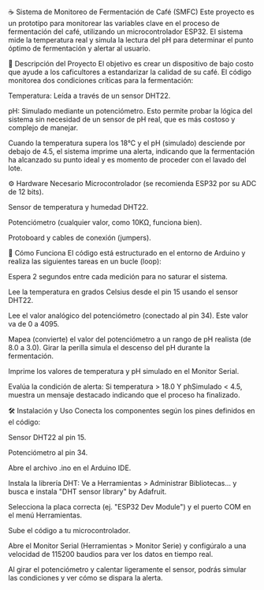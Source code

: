 ☕ Sistema de Monitoreo de Fermentación de Café (SMFC)
Este proyecto es un prototipo para monitorear las variables clave en el proceso de fermentación del café, utilizando un microcontrolador ESP32. El sistema mide la temperatura real y simula la lectura del pH para determinar el punto óptimo de fermentación y alertar al usuario.

📝 Descripción del Proyecto
El objetivo es crear un dispositivo de bajo costo que ayude a los caficultores a estandarizar la calidad de su café. El código monitorea dos condiciones críticas para la fermentación:

Temperatura: Leída a través de un sensor DHT22.

pH: Simulado mediante un potenciómetro. Esto permite probar la lógica del sistema sin necesidad de un sensor de pH real, que es más costoso y complejo de manejar.

Cuando la temperatura supera los 18°C y el pH (simulado) desciende por debajo de 4.5, el sistema imprime una alerta, indicando que la fermentación ha alcanzado su punto ideal y es momento de proceder con el lavado del lote.

⚙️ Hardware Necesario
Microcontrolador (se recomienda ESP32 por su ADC de 12 bits).

Sensor de temperatura y humedad DHT22.

Potenciómetro (cualquier valor, como 10KΩ, funciona bien).

Protoboard y cables de conexión (jumpers).

🚀 Cómo Funciona
El código está estructurado en el entorno de Arduino y realiza las siguientes tareas en un bucle (loop):

Espera 2 segundos entre cada medición para no saturar el sistema.

Lee la temperatura en grados Celsius desde el pin 15 usando el sensor DHT22.

Lee el valor analógico del potenciómetro (conectado al pin 34). Este valor va de 0 a 4095.

Mapea (convierte) el valor del potenciómetro a un rango de pH realista (de 8.0 a 3.0). Girar la perilla simula el descenso del pH durante la fermentación.

Imprime los valores de temperatura y pH simulado en el Monitor Serial.

Evalúa la condición de alerta: Si temperatura > 18.0 Y phSimulado < 4.5, muestra un mensaje destacado indicando que el proceso ha finalizado.

🛠️ Instalación y Uso
Conecta los componentes según los pines definidos en el código:

Sensor DHT22 al pin 15.

Potenciómetro al pin 34.

Abre el archivo .ino en el Arduino IDE.

Instala la librería DHT: Ve a Herramientas > Administrar Bibliotecas... y busca e instala "DHT sensor library" by Adafruit.

Selecciona la placa correcta (ej. "ESP32 Dev Module") y el puerto COM en el menú Herramientas.

Sube el código a tu microcontrolador.

Abre el Monitor Serial (Herramientas > Monitor Serie) y configúralo a una velocidad de 115200 baudios para ver los datos en tiempo real.

Al girar el potenciómetro y calentar ligeramente el sensor, podrás simular las condiciones y ver cómo se dispara la alerta.